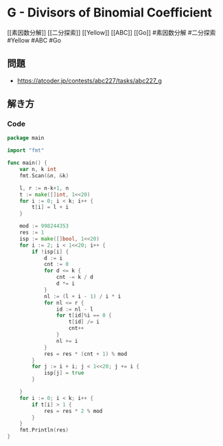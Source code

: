 # G - Divisors of Binomial Coefficient
[[素因数分解]] [[二分探索]] [[Yellow]] [[ABC]] [[Go]]
#素因数分解 #二分探索 #Yellow #ABC #Go 

## 問題
- https://atcoder.jp/contests/abc227/tasks/abc227_g

## 解き方
### Code
```go
package main

import "fmt"

func main() {
	var n, k int
	fmt.Scan(&n, &k)

	l, r := n-k+1, n
	t := make([]int, 1<<20)
	for i := 0; i < k; i++ {
		t[i] = l + i
	}

	mod := 998244353
	res := 1
	isp := make([]bool, 1<<20)
	for i := 2; i < 1<<20; i++ {
		if !isp[i] {
			d := i
			cnt := 0
			for d <= k {
				cnt -= k / d
				d *= i
			}
			nl := (l + i - 1) / i * i
			for nl <= r {
				id := nl - l
				for t[id]%i == 0 {
					t[id] /= i
					cnt++
				}
				nl += i
			}
			res = res * (cnt + 1) % mod
		}
		for j := i + i; j < 1<<20; j += i {
			isp[j] = true
		}

	}
	for i := 0; i < k; i++ {
		if t[i] > 1 {
			res = res * 2 % mod
		}
	}
	fmt.Println(res)
}
```